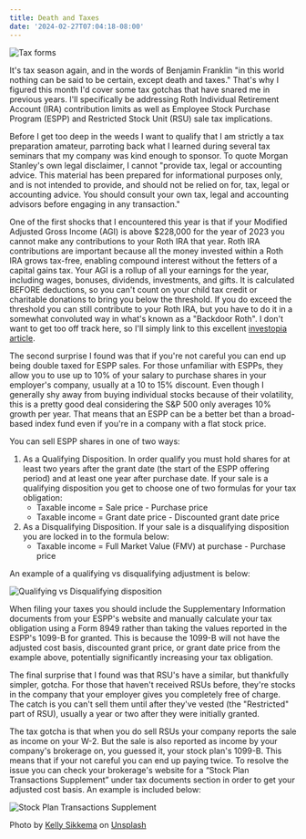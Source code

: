 ```yaml
---
title: Death and Taxes
date: '2024-02-27T07:04:18-08:00'
---
```

![Tax forms](/img/blog/taxes.jpg)

It's tax season again, and in the words of Benjamin Franklin "in this world nothing can be said to be certain, except death and taxes." That's why I figured this month I'd cover some tax gotchas that have snared me in previous years.  I'll specifically be addressing Roth Individual Retirement Account (IRA) contribution limits as well as Employee Stock Purchase Program (ESPP) and Restricted Stock Unit (RSU) sale tax implications.  

Before I get too deep in the weeds I want to qualify that I am strictly a tax preparation amateur, parroting back what I learned during several tax seminars that my company was kind enough to sponsor.  To quote Morgan Stanley's own legal disclaimer, I cannot "provide tax, legal or accounting advice. This material has been prepared for informational purposes only, and is not intended to provide, and should not be relied on for, tax, legal or accounting advice. You should consult your own tax, legal and accounting advisors before engaging in any transaction."

One of the first shocks that I encountered this year is that if your Modified Adjusted Gross Income (AGI) is above $228,000 for the year of 2023 you cannot make any contributions to your Roth IRA that year.  Roth IRA contributions are important because all the money invested within a Roth IRA grows tax-free, enabling compound interest without the fetters of a capital gains tax. Your AGI is a rollup of all your earnings for the year, including wages, bonuses, dividends, investments, and gifts.  It is calculated BEFORE deductions, so you can't count on your child tax credit or charitable donations to bring you below the threshold.  If you do exceed the threshold you can still contribute to your Roth IRA, but you have to do it in a somewhat convoluted way in what's known as a "Backdoor Roth". I don't want to get too off track here, so I'll simply link to this excellent [investopia article](https://www.investopedia.com/terms/b/backdoor-roth-ira.asp).

The second surprise I found was that if you're not careful you can end up being double taxed for ESPP sales.  For those unfamiliar with ESPPs, they allow you to use up to 10% of your salary to purchase shares in your employer's company, usually at a 10 to 15% discount.  Even though I generally shy away from buying individual stocks because of their volatility, this is a pretty good deal considering the S&P 500 only averages 10% growth per year. That means that an ESPP can be a better bet than a broad-based index fund even if you're in a company with a flat stock price. 

You can sell ESPP shares in one of two ways:

1. As a Qualifying Disposition. In order qualify you must hold shares for at least two years after the grant date (the start of the ESPP offering period) and at least one year after purchase date. If your sale is a qualifying disposition you get to choose one of two formulas for your tax obligation:
   * Taxable income = Sale price - Purchase price 
   * Taxable income = Grant date price - Discounted grant date price 
2. As a Disqualifying Disposition. If your sale is a disqualifying disposition you are locked in to the formula below:
   * Taxable income = Full Market Value (FMV) at purchase - Purchase price

An example of a qualifying vs disqualifying adjustment is below:

![Qualifying vs Disqualifying disposition](/img/blog/qualifying.jpg)



When filing your taxes you should include the Supplementary Information documents from your ESPP's website and manually calculate your tax obligation using a Form 8949 rather than taking the values reported in the ESPP's 1099-B for granted.  This is because the 1099-B will not have the adjusted cost basis, discounted grant price, or grant date price from the example above, potentially significantly increasing your tax obligation.

The final surprise that I found was that RSU's have a similar, but thankfully simpler, gotcha.  For those that haven't received RSUs before, they're stocks in the company that your employer gives you completely free of charge.  The catch is you can't sell them until after they've vested (the "Restricted" part of RSU), usually a year or two after they were initially granted. 

The tax gotcha is that when you do sell RSUs your company reports the sale as income on your W-2.  But the sale is also reported as income by your company's brokerage on, you guessed it, your stock plan's 1099-B. This means that if your not careful you can end up paying twice.  To resolve the issue you can check your brokerage's website for a “Stock Plan Transactions Supplement” under tax documents section in order to get your adjusted cost basis. An example is included below:

![Stock Plan Transactions Supplement](/img/blog/transactions.png)



Photo by <a href="https://unsplash.com/@kellysikkema?utm_content=creditCopyText&utm_medium=referral&utm_source=unsplash">Kelly Sikkema</a> on <a href="https://unsplash.com/photos/white-printed-paper-8DEDp6S93Po?utm_content=creditCopyText&utm_medium=referral&utm_source=unsplash">Unsplash</a>
